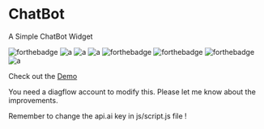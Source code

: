 # ChatBot
A Simple ChatBot Widget

![forthebadge](https://forthebadge.com/images/badges/built-with-love.svg)
![a](https://forthebadge.com/images/badges/uses-css.svg)
![a](https://forthebadge.com/images/badges/uses-html.svg)
![a](https://forthebadge.com/images/badges/uses-js.svg)
![forthebadge](https://forthebadge.com/images/badges/built-with-swag.svg)
![forthebadge](https://forthebadge.com/images/badges/60-percent-of-the-time-works-every-time.svg)
![forthebadge](https://forthebadge.com/images/badges/kinda-sfw.svg)
![a](https://forthebadge.com/images/badges/makes-people-smile.svg)


Check out the [Demo](https://iharshgaur.github.io/Dialogflow_chatbot/)

You need a diagflow account to modify this. Please let me know  about the improvements.

Remember to change the api.ai key in js/script.js file
!
